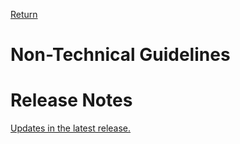 [Return](../../index.md)

# Non-Technical Guidelines
# Release Notes
[Updates in the latest release.](../documents/Clinical-guidelines-ENG.md)